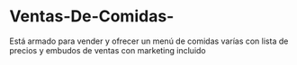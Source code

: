 # Ventas-De-Comidas-
Está armado para vender y ofrecer un menú de comidas varías con lista de precios y embudos de ventas con marketing incluido
